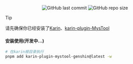 <p align="center">
  <a href="https://github.com/babanbang/Genshin/commits/main" style="text-decoration: none;">
    <img alt="GitHub last commit" src="https://img.shields.io/github/last-commit/babanbang/Genshin?color=%23114514&style=flat-square">
  </a>
  <a href="https://github.com/babanbang/Genshin" style="text-decoration: none;">
    <img alt="GitHub repo size" src="https://img.shields.io/github/repo-size/babanbang/Genshin?style=flat-square">
  </a>
</p>

> [!TIP]
> 请先确保你已经安装了[Karin](https://github.com/KarinJS/Karin)、[karin-plugin-MysTool](https://github.com/babanbang/karin-plugin-MysTool)

#### 安装使用(开发中...)
```bash
# 在karin根目录执行
pnpm add karin-plugin-mystool-genshin@latest -w
```
